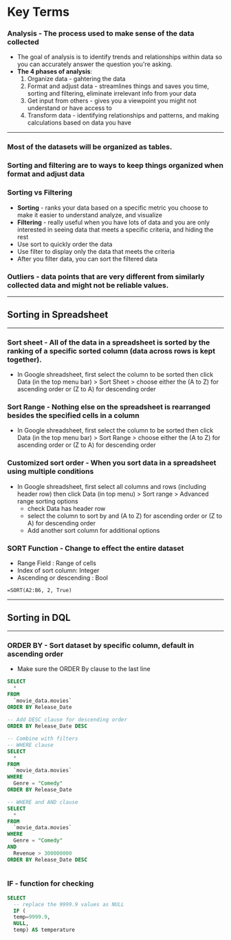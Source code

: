 # Key Terms

### Analysis - The process used to make sense of the data collected
 - The goal of analysis is to identify trends and relationships within data so you can accurately answer the question you're asking.
 - **The 4 phases of analysis**:
    1. Organize data - gahtering the data
    2. Format and adjust data - streamlines things and saves you time, sorting and filtering, eliminate irrelevant info from your data
    3. Get input from others - gives you a viewpoint you might not understand or have access to
    4. Transform data - identifying relationships and patterns, and making calculations based on data you have

----

### Most of the datasets will be organized as tables.

### Sorting and filtering are to ways to keep things organized when format and adjust data

### Sorting vs Filtering
  - **Sorting** - ranks your data based on a specific metric you choose to make it easier to understand analyze, and visualize
  - **Filtering** - really useful when you have lots of data and you are only interested in seeing data that meets a specific criteria, and hiding the rest
  - Use sort to quickly order the data 
  - Use filter to display only the data that meets the criteria
  - After you filter data, you can sort the filtered data

### Outliers - data points that are very different from similarly collected data and might not be reliable values.

---
## Sorting in Spreadsheet
---

### Sort sheet - All of the data in a spreadsheet is sorted by the ranking of a specific sorted column (data across rows is kept together).
  - In Google shreadsheet, first select the column to be sorted then click Data (in the top menu bar) > Sort Sheet > choose either the (A to Z) for ascending order or (Z to A) for descending order 

### Sort Range - Nothing else on the spreadsheet is rearranged besides the specified cells in a column
  - In Google shreadsheet, first select the column to be sorted then click Data (in the top menu bar) > Sort Range > choose either the (A to Z) for ascending order or (Z to A) for descending order 

### Customized sort order - When you sort data in a spreadsheet using multiple conditions
  - In Google shreadsheet, first select all columns and rows (including header row) then click Data (in top menu) > Sort range > Advanced range sorting options
    - check Data has header row
    - select the column to sort by and (A to Z) for ascending order or (Z to A) for descending order 
    - Add another sort column for additional options

### SORT Function - Change to effect the entire dataset
  - Range Field : Range of cells
  - Index of sort column: Integer
  - Ascending or descending : Bool
 ```
 =SORT(A2:B6, 2, True)
 ```
 
---
## Sorting in DQL
---

### ORDER BY - Sort dataset by specific column, default in ascending order
  - Make sure the ORDER By clause to the last line 
```sql
SELECT 
  * 
FROM 
  `movie_data.movies`
ORDER BY Release_Date
 
-- Add DESC clause for descending order
ORDER BY Release_Date DESC

-- Combine with filters
-- WHERE clause
SELECT 
  * 
FROM 
  `movie_data.movies`
WHERE 
  Genre = "Comedy"
ORDER BY Release_Date

-- WHERE and AND clause
SELECT 
  * 
FROM 
  `movie_data.movies`
WHERE 
  Genre = "Comedy"
AND
  Revenue > 300000000
ORDER BY Release_Date DESC
 
```

### IF - function for checking 
```sql
SELECT
  -- replace the 9999.9 values as NULL
  IF (
  temp=9999.9,
  NULL,
  temp) AS temperature
```
